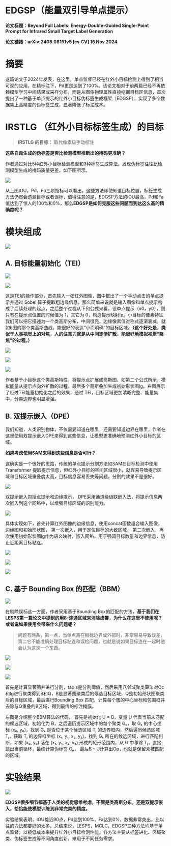 # EDGSP（**能量双引导单点提示**）

**论文标题：Beyond Full Labels: Energy-Double-Guided Single-Point Prompt for Infrared Small Target Label Generation**

**论文链接：arXiv:2408.08191v5 \[cs.CV] 16 Nov 2024**

# 摘要

这篇论文于2024年发表，在这里，单点监督已经在红外小目标检测上得到了相当可观的应用，在精标注下，Pd更是达到了100%。该论文相对于前两篇已经不再依赖模型学习中间结果或采样分布，而是从图像物理属性直接挖掘目标区信息，首次提出了一种基于单点提示的红外小目标伪标签生成框架（EDGSP），实现了多个数据集上高精度的伪标签生成，显著降低了标注成本。

# **IRSTLG （红外小目标标签生成）的目标**

> **IRSTLG 的目标：**   取代像素级手动标注

**这些自动生成的伪标签是否比检测模型推断出的掩码更准确？**

作者通过对比5种红外小目标检测模型和3种标签生成算法。发现伪标签往往比检测模型生成的掩码质量更差。如下图所示。

![](images/image-14.png)

从上图IOU，Pd，Fa三项指标可以看出，这些方法即使知道目标位置，标签生成方法仍然会遗漏目标或者误标，值得注意的是，EDGSP方法的IOU最高，Pd和Fa值达到了惊人的100%和0%，那么**EDGSP是如何克服这些问题而到达这么高的精确度呢？**

# 模块组成

![](images/image-13.png)

## **A. 目标能量初始化（TEI）**

![](images/image-10.png)

![](images/image-12.png)



这是TEI的操作部分，首先输入一张红外图像，图中框出了一个手动点击的单点提示并通过 Sobel 算子提取粗边缘信息，那么简单来说就是输入图像和单点提示构成了后续处理的起点，之后整个过程从下列公式来看，设单点提示（x0，y0），则只有在提示点位置的时候值为 1，其它为 0，构造提示映射Ip。小目标的像素特征我们可以把它描述为一个类高斯分布，中间很亮，边缘像素值对称式逐渐衰减，就如b图的那个类高斯曲线，能很好的表达“小而明确”的目标区域。**（这个好处是，类似于人类视觉上的对焦，人的注意力就是从中间逐渐扩散，能很好地模拟视觉“聚焦”的过程。）**

![](images/image-8.png)

![](images/image-11.png)

![](images/image-7.png)

作者基于小目标这个类高斯特性，将提示点扩展成高斯图，如第二个公式所示，模拟能量从提示点向外扩散的过程。最后多个高斯叠加生成初始形状图Ig。右图展示了经过TEI能量初始化之后的效果，通过 TEI，目标区域更加清晰完整、能量集中，分类边界也明显增强。

## **B. 双提示嵌入（DPE）**

我们知道，人类识别物体，不仅需要知道在哪里，还需要知道边界在哪里，作者在这里使用双提示嵌入DPE来得到这些信息，让模型更准确地预测红外小目标的区域。

**如果考虑使用SAM来得到这些信息是否可行？**

这确实是一个很好的思路，传统的单点提示分割方法如SAM在目标检测中使用 Transformer 提取提示信息，但红外小目标的空间区域很小，就容易导致提示区域和目标区域重叠度太高，目标信息容易丢失等问题，分割的效果不是很好。

![](images/image-9.png)

双提示嵌入包括点提示和边缘提示，  DPE采用通道级级联嵌入法，将提示信息两次嵌入到这个网络中，以增强目标区域的识别能力。

![](images/image-6.png)

具体实现如下，首先计算红外图像的边缘信息，使用concat函数组合输入图像，边缘图和初始形状图，  第一次嵌入，用于定位目标的大致区域，  第二次嵌入，再次使用初始形状图Ig作为语义映射，嵌入网络，用于强调目标数量和边界信息，防止近距离目标粘连。

![](images/image-3.png)



![](images/image-4.png)



![](images/image-5.png)

## **C. 基于 Bounding Box 的匹配（BBM）**

![](images/image.png)

在剔除误标这一方面，作者采用基于Bounding Box的匹配的方法，**基于我们在LESPS第一篇论文中提到的用8-连通区域来消除虚警，为什么在这里不使用呢？或者说如果使用会带来什么问题呢？**

> 问题有两条，第一点，当单点落在目标边界或外部时，非常容易导致误差，  第二它不能准确处理目标粘连和误检问题，也就是说如果目标连在一起时他会认为这是一个东西。 &#x20;

![](images/image-1.png)

![](images/image-2.png)

![](images/image-15.png)



首先是计算显著图并进行分割，tao s是分割阈值，然后采用八邻域聚类算法对Oc和Ig进行聚类得到B和Q，B是显著图聚类后的候选目标区域，Q是初始形状图聚类后的目标区域，最后进行Bounding Box 匹配，计算每个簇的中心坐标和包围框并去除与Q重叠的B区域，得到最终的标注掩膜。

左图是介绍整个BBM算法的代码，  首先是初始化 U = B，变量 U 代表当前未匹配的候选区域，初始化为 B，之后遍历提示区域中的每个聚类 Gₖ，取 Gₖ 的中心坐标 (x₀, y₀)，找到 Gₖ 是否位于某个候选区域 Tⱼ 的边界框内，然后遍历候选区域 Tⱼ，获取 Tⱼ 的边界框坐标 (x₁, y₁, x₂, y₂)，找到 Gₖ 所在的候选区域，进行匹配判断，如果 (x₀, y₀) 落在 (x₁, y₁, x₂, y₂) 形成的矩形范围内，从 U 中移除 Tⱼ，直接跳出当前循环，最终计算伪标签 Oₚ， 最后B – U计算出Op，也就是保留未被匹配的区域。

# 实验结果

![](images/image-16.png)

**EDGSP很多细节都基于人类的视觉思维考虑，不管是类高斯分布，还是双提示嵌入，恰恰能使模型训练到非常完美的精度。**

实验结果表明，IOU接近90点，Pd达到100%，Fa达到0%，数据非常突出，比以往的方法都要好的太多。总结来说，LESPS，MCLC，EDGSP三种方法均基于单点监督，以极低成本来提升红外小目标检测性能。各方法主要从标签进化、区域聚类、伪标签生成等不同角度创新，来用于不同任务需求。

